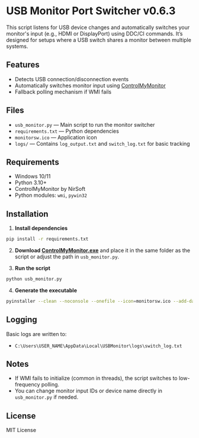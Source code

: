 # USB Monitor Port Switcher v0.6.3

This script listens for USB device changes and automatically switches your monitor's input (e.g., HDMI or DisplayPort) using DDC/CI commands. It’s designed for setups where a USB switch shares a monitor between multiple systems.

## Features

- Detects USB connection/disconnection events
- Automatically switches monitor input using [ControlMyMonitor](https://www.nirsoft.net/utils/control_my_monitor.html)
- Fallback polling mechanism if WMI fails

## Files

- `usb_monitor.py` — Main script to run the monitor switcher
- `requirements.txt` — Python dependencies
- `monitorsw.ico` — Application icon
- `logs/` — Contains `log_output.txt` and `switch_log.txt` for basic tracking

## Requirements

- Windows 10/11
- Python 3.10+
- ControlMyMonitor by NirSoft
- Python modules: `wmi`, `pywin32`

## Installation

1. **Install dependencies**

```bash
pip install -r requirements.txt
```

2. **Download [ControlMyMonitor.exe](https://www.nirsoft.net/utils/control_my_monitor.html)** and place it in the same folder as the script or adjust the path in `usb_monitor.py`.

3. **Run the script**

```bash
python usb_monitor.py
```

4. **Generate the executable**

```bash
pyinstaller --clean --noconsole --onefile --icon=monitorsw.ico --add-data "monitorsw.ico;." --name=usb_monitor_v0.7 usb_monitor.py
```

## Logging

Basic logs are written to:

- `C:\Users\USER_NAME\AppData\Local\USBMonitor\logs\switch_log.txt`

## Notes

- If WMI fails to initialize (common in threads), the script switches to low-frequency polling.
- You can change monitor input IDs or device name directly in `usb_monitor.py` if needed.

## License

MIT License